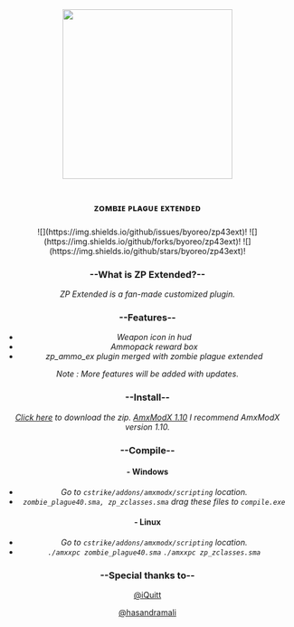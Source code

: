 <div align="center">
  <img height="300" src="https://i.imgur.com/hIAr0OB.png"  />
</div>

<br clear="both">

<h3 align="center">ᴢᴏᴍʙɪᴇ ᴘʟᴀɢᴜᴇ ᴇxᴛᴇɴᴅᴇᴅ</h3>

###

<div align="center">
![](https://img.shields.io/github/issues/byoreo/zp43ext)!
![](https://img.shields.io/github/forks/byoreo/zp43ext)!
![](https://img.shields.io/github/stars/byoreo/zp43ext)!
<div>

### --What is ZP Extended?--
*ZP Extended is a fan-made customized plugin.*

### --Features--
- *Weapon icon in hud*
- *Ammopack reward box*
- *zp_ammo_ex plugin merged with zombie plague extended*

*Note : More features will be added with updates.*

### --Install--
*[Click here](https://github.com/byoreo/zp43ext/archive/refs/heads/main.zip) to download the zip. [AmxModX 1.10](https://www.amxmodx.org/downloads-new.php?branch=master&all=1) I recommend AmxModX version 1.10.*

### --Compile--
#### - Windows
- *Go to `cstrike/addons/amxmodx/scripting` location.*
- *`zombie_plague40.sma, zp_zclasses.sma` drag these files to `compile.exe`*
#### - Linux
- *Go to `cstrike/addons/amxmodx/scripting` location.*
- *`./amxxpc zombie_plague40.sma` `./amxxpc zp_zclasses.sma`*
### --Special thanks to--
[@iQuitt](https://github.com/iQuitt)

[@hasandramali](https://github.com/hasandramali)

